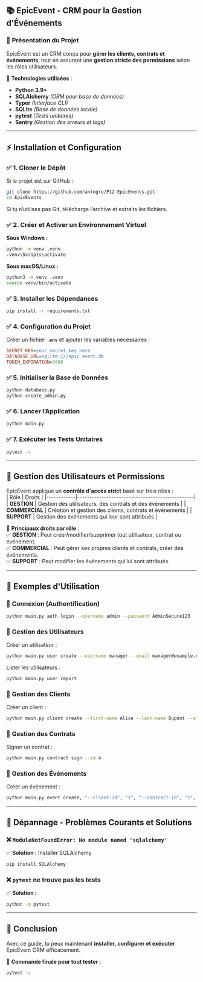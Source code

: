 ## 📚 **EpicEvent - CRM pour la Gestion d'Événements**  

### 🎯 **Présentation du Projet**  
EpicEvent est un CRM conçu pour **gérer les clients, contrats et événements**, tout en assurant une **gestion stricte des permissions** selon les rôles utilisateurs.  

🔹 **Technologies utilisées** :  
- **Python 3.9+**  
- **SQLAlchemy** *(ORM pour base de données)*  
- **Typer** *(Interface CLI)*  
- **SQLite** *(Base de données locale)*  
- **pytest** *(Tests unitaires)*  
- **Sentry** *(Gestion des erreurs et logs)*  

---

## ⚡ **Installation et Configuration**  

### ✅ **1. Cloner le Dépôt**  
Si le projet est sur GitHub :  
```sh
git clone https://github.com/antogro/P12-EpicEvents.git
cd EpicEvents
```  

Si tu n’utilises pas Git, télécharge l’archive et extraits les fichiers.

### ✅ **2. Créer et Activer un Environnement Virtuel**  
**Sous Windows :**  
```sh
python -m venv .venv
.venv\Scripts\activate
```  

**Sous macOS/Linux :**  
```sh
python3 -m venv .venv
source venv/bin/activate
```  

### ✅ **3. Installer les Dépendances**  
```sh
pip install -r requirements.txt
```  

### ✅ **4. Configuration du Projet**  
Créer un fichier **`.env`** et ajouter les variables nécessaires :  
```ini
SECRET_KEY=your_secret_key_here
DATABASE_URL=sqlite:///epic_event.db
TOKEN_EXPIRATION=3600
```  

### ✅ **5. Initialiser la Base de Données**  
```sh
python database.py
python create_admin.py
```  

### ✅ **6. Lancer l’Application**  
```sh
python main.py
```  

### ✅ **7. Exécuter les Tests Unitaires**  
```sh
pytest -v
```  

---

## 🔐 **Gestion des Utilisateurs et Permissions**  

EpicEvent applique un **contrôle d'accès strict** basé sur trois rôles :  
| Rôle       | Droits |
|------------|------------------------------------------------|
| **GESTION** | Gestion des utilisateurs, des contrats et des événements |
| **COMMERCIAL** | Création et gestion des clients, contrats et événements |
| **SUPPORT** | Gestion des événements qui leur sont attribués |

📌 **Principaux droits par rôle** :  
✅ **GESTION** : Peut créer/modifier/supprimer tout utilisateur, contrat ou événement.  
✅ **COMMERCIAL** : Peut gérer ses propres clients et contrats, créer des événements.  
✅ **SUPPORT** : Peut modifier les événements qui lui sont attribués.  

---

## 🚀 **Exemples d'Utilisation**  

### 🔹 **Connexion (Authentification)**
```sh
python main.py auth login --username admin --password AdminSecure123
```  

### 🔹 **Gestion des Utilisateurs**  
Créer un utilisateur :  
```sh
python main.py user create --username manager --email manager@example.com --password admin123 --role GESTION
```  

Lister les utilisateurs :  
```sh
python main.py user report
```  

### 🔹 **Gestion des Clients**  
Créer un client :  
```sh
python main.py client create --first-name Alice --last-name Dupont --email alice@example.com --phone 0601020304 --company-name "Startup Inc."
```  

### 🔹 **Gestion des Contrats**  
Signer un contrat :  
```sh
python main.py contract sign --id 4
```  

### 🔹 **Gestion des Événements**  
Créer un événement :  
```sh
python main.py event create, "--client-id", "1", "--contract-id", "1", "--name", "Conférence annuelle", "--start-date", "2024-09-15_09:00:00", "--end-date", "2024-09-15_12:00:00", "--location", "Paris", "--attendees 50", "--notes", "Événement VIP"
```  

---

## 🔧 **Dépannage - Problèmes Courants et Solutions**  

### ❌ `ModuleNotFoundError: No module named 'sqlalchemy'`  
✅ **Solution :** Installer SQLAlchemy  
```sh
pip install SQLAlchemy
```  

### ❌ `pytest` ne trouve pas les tests  
✅ **Solution :**  
```sh
python -m pytest
```  

---

## 🎯 **Conclusion**  
Avec ce guide, tu peux maintenant **installer, configurer et exécuter** EpicEvent CRM efficacement.  

📌 **Commande finale pour tout tester :**  
```sh
pytest -v
```  
